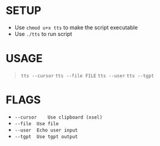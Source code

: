 # SETUP
* Use `chmod u+x tts` to make the script executable
* Use `./tts` to run script

# USAGE
>  `tts --cursor`
>  `tts --file FILE`
>  `tts --user`
>  `tts --tgpt`
# FLAGS
-  `--cursor 	Use clipboard (xsel)`
-  `--file 	Use file`
-  `--user 	Echo user input`
-  `--tgpt 	Use tgpt output`
